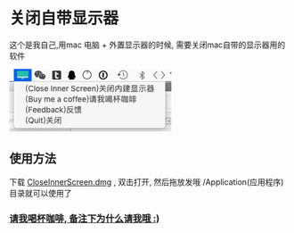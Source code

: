 #  关闭自带显示器

这个是我自己,用mac 电脑 + 外置显示器的时候, 需要关闭mac自带的显示器用的软件

![示例](./demo.png)


## 使用方法

下载 [CloseInnerScreen.dmg](https://github.com/ruandao/CloseInnerScreen/releases) , 双击打开, 然后拖放发哦 /Application(应用程序) 目录就可以使用了

### [请我喝杯咖啡, 备注下为什么请我哦 :) ](https://github.com/ruandao/buymeacoffee)


